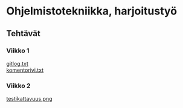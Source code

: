 # Ohjelmistotekniikka, harjoitustyö
## Tehtävät
### Viikko 1
[gitlog.txt](https://github.com/ikpa/ot-harjoitustyo/blob/master/laskarit/gitlog.txt)  
[komentorivi.txt](https://github.com/ikpa/ot-harjoitustyo/blob/master/laskarit/komentorivi.txt)

### Viikko 2
[testikattavuus.png](https://github.com/ikpa/ot-harjoitustyo/blob/master/laskarit/viikko2/testikattavuus.png)

